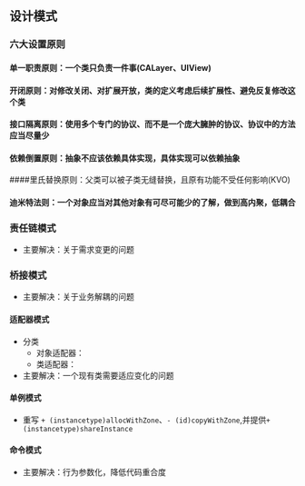 ## 设计模式

### 六大设置原则

#### 单一职责原则：一个类只负责一件事(CALayer、UIView)

#### 开闭原则：对修改关闭、对扩展开放，类的定义考虑后续扩展性、避免反复修改这个类

#### 接口隔离原则：使用多个专门的协议、而不是一个庞大臃肿的协议、协议中的方法应当尽量少

#### 依赖倒置原则：抽象不应该依赖具体实现，具体实现可以依赖抽象

####里氏替换原则：父类可以被子类无缝替换，且原有功能不受任何影响(KVO)

#### 迪米特法则：一个对象应当对其他对象有可尽可能少的了解，做到高内聚，低耦合

### 责任链模式

* 主要解决：关于需求变更的问题

### 桥接模式

* 主要解决：关于业务解耦的问题

#### 适配器模式

* 分类
    * 对象适配器：
    * 类适配器：
* 主要解决：一个现有类需要适应变化的问题

#### 单例模式

* 重写 ```+ (instancetype)allocWithZone```、```- (id)copyWithZone```,并提供```+ (instancetype)shareInstance```

#### 命令模式

* 主要解决：行为参数化，降低代码重合度